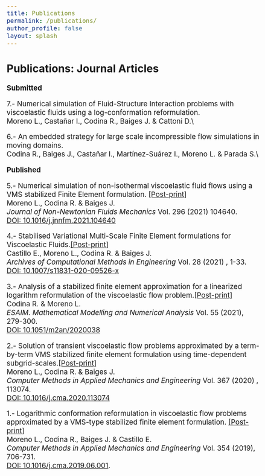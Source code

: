 ```yaml
---
title: Publications
permalink: /publications/
author_profile: false
layout: splash
---
```


<style type="text/css">
  body{
  font-size: 14pt;
}
</style>


## Publications: Journal Articles

**Submitted**

7.- Numerical simulation of Fluid-Structure Interaction problems with viscoelastic fluids using a log-conformation reformulation.\
Moreno L., Castañar I., Codina R., Baiges J. & Cattoni D.\

6.- An embedded strategy for large scale incompressible flow simulations in moving domains.\
Codina R., Baiges J., Castañar I., Martínez-Suárez I., Moreno L. & Parada S.\

**Published**

5.- Numerical simulation of non-isothermal viscoelastic fluid flows using a VMS stabilized Finite Element formulation. [[Post-print]](https://laura-moreno.github.io/assets/docs/artweb005-lm.pdf)\
Moreno L., Codina R. & Baiges J. \
*Journal of Non-Newtonian Fluids Mechanics* Vol. 296 (2021) 104640.\
[DOI: 10.1016/j.jnnfm.2021.104640](https://doi.org/10.1016/j.jnnfm.2021.104640)

4.- Stabilised Variational Multi-Scale Finite Element formulations for Viscoelastic Fluids.[[Post-print]](https://laura-moreno.github.io/assets/docs/artweb004-lm.pdf)\
Castillo E., Moreno L., Codina R. & Baiges J.\
*Archives of Computational Methods in Engineering* Vol. 28 (2021) , 1-33.\
[DOI: 10.1007/s11831-020-09526-x](https://doi.org/10.1007/s11831-020-09526-x)


3.- Analysis of a stabilized finite element approximation for a linearized logarithm reformulation of the viscoelastic flow problem.[[Post-print]](https://laura-moreno.github.io/assets/docs/artweb003-lm.pdf)\
Codina R. & Moreno L.\
*ESAIM. Mathematical Modelling and Numerical Analysis* Vol. 55 (2021), 279-300.\
[DOI: 10.1051/m2an/2020038](https://doi.org/10.1051/m2an/2020038)

2.- Solution of transient viscoelastic flow problems approximated by a term-by-term VMS stabilized finite element formulation using time-dependent subgrid-scales.[[Post-print]](https://laura-moreno.github.io/assets/docs/artweb002-lm.pdf)\
Moreno L., Codina R. & Baiges J.\
*Computer Methods in Applied Mechanics and Engineering* Vol. 367 (2020) , 113074.\
[DOI: 10.1016/j.cma.2020.113074](https://doi.org/10.1016/j.cma.2020.113074)

1.- Logarithmic conformation reformulation in viscoelastic flow problems approximated by a VMS-type stabilized finite element formulation. [[Post-print]](https://laura-moreno.github.io/assets/docs/artweb001-lm.pdf)\
Moreno L., Codina R., Baiges J. & Castillo E.\
*Computer Methods in Applied Mechanics and Engineering* Vol. 354 (2019), 706-731.\
[DOI: 10.1016/j.cma.2019.06.001](https://doi.org/10.1016/j.cma.2019.06.001).



